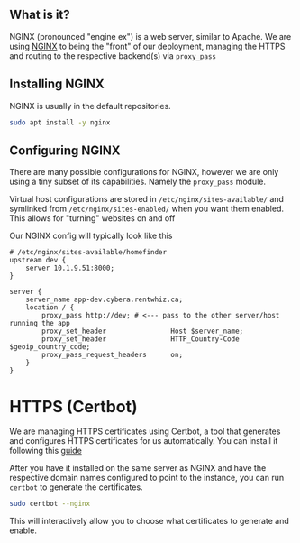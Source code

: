 ## What is it?
NGINX (pronounced "engine ex") is a web server, similar to Apache. We are using [NGINX](https://www.nginx.com/) to being the "front" of our deployment, managing the HTTPS and routing to the respective backend(s) via `proxy_pass`

## Installing NGINX
NGINX is usually in the default repositories.
```bash
sudo apt install -y nginx
```

## Configuring NGINX
There are many possible configurations for NGINX, however we are only using a tiny subset of its capabilities. Namely the `proxy_pass` module.

Virtual host configurations are stored in `/etc/nginx/sites-available/` and symlinked from `/etc/nginx/sites-enabled/` when you want them enabled. This allows for "turning" websites on and off

Our NGINX config will typically look like this
```
# /etc/nginx/sites-available/homefinder
upstream dev {
    server 10.1.9.51:8000;
}

server {
	server_name app-dev.cybera.rentwhiz.ca;
	location / {
		proxy_pass http://dev; # <--- pass to the other server/host running the app
		proxy_set_header                Host $server_name;
		proxy_set_header                HTTP_Country-Code $geoip_country_code;
		proxy_pass_request_headers      on;
	}
}
```

# HTTPS (Certbot)

We are managing HTTPS certificates using Certbot, a tool that generates and configures HTTPS certificates for us automatically. You can install it following this [guide](https://certbot.eff.org/lets-encrypt/ubuntubionic-nginx)

After you have it installed on the same server as NGINX and have the respective domain names configured to point to the instance, you can run `certbot` to generate the certificates.

```bash
sudo certbot --nginx
```

This will interactively allow you to choose what certificates to generate and enable.


